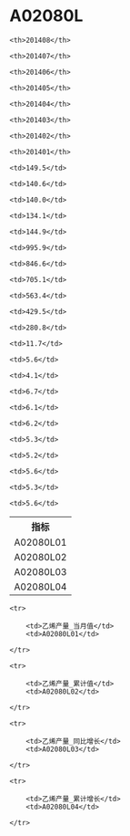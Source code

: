 A02080L
======


<table>

<tr>
    <th>指标</th>
    
    <th>201408</th>
    
    <th>201407</th>
    
    <th>201406</th>
    
    <th>201405</th>
    
    <th>201404</th>
    
    <th>201403</th>
    
    <th>201402</th>
    
    <th>201401</th>
    
</tr>


<tr>
    <td>A02080L01</td>
    
    <td>149.5</td>
    
    <td>140.6</td>
    
    <td>140.0</td>
    
    <td>134.1</td>
    
    <td>144.9</td>
    

</tr>

<tr>
    <td>A02080L02</td>
    
    <td>995.9</td>
    
    <td>846.6</td>
    
    <td>705.1</td>
    
    <td>563.4</td>
    
    <td>429.5</td>
    
    <td>280.8</td>
    

</tr>

<tr>
    <td>A02080L03</td>
    
    <td>11.7</td>
    
    <td>5.6</td>
    
    <td>4.1</td>
    
    <td>6.7</td>
    
    <td>6.1</td>
    

</tr>

<tr>
    <td>A02080L04</td>
    
    <td>6.2</td>
    
    <td>5.3</td>
    
    <td>5.2</td>
    
    <td>5.6</td>
    
    <td>5.3</td>
    
    <td>5.6</td>
    

</tr>


</table>

<table>
    
    <tr>

        <td>乙烯产量_当月值</td>
        <td>A02080L01</td>

    </tr>
    
    <tr>

        <td>乙烯产量_累计值</td>
        <td>A02080L02</td>

    </tr>
    
    <tr>

        <td>乙烯产量_同比增长</td>
        <td>A02080L03</td>

    </tr>
    
    <tr>

        <td>乙烯产量_累计增长</td>
        <td>A02080L04</td>

    </tr>
    
</table>